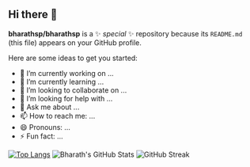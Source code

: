 ## Hi there 👋

**bharathsp/bharathsp** is a ✨ _special_ ✨ repository because its `README.md` (this file) appears on your GitHub profile.

Here are some ideas to get you started:

- 🔭 I’m currently working on ...
- 🌱 I’m currently learning ...
- 👯 I’m looking to collaborate on ...
- 🤔 I’m looking for help with ...
- 💬 Ask me about ...
- 📫 How to reach me: ...
- 😄 Pronouns: ...
- ⚡ Fun fact: ...

[![Top Langs](https://github-readme-stats.vercel.app/api/top-langs/?username=bharath&layout=compact&theme=dark)](https://github.com/anuraghazra/github-readme-stats)
![Bharath's GitHub Stats](https://github-readme-stats.vercel.app/api?username=bharath&show_icons=true&theme=maroongold)
![GitHub Streak](https://streak-stats.demolab.com/?user=swapnilkr&theme=dark)


